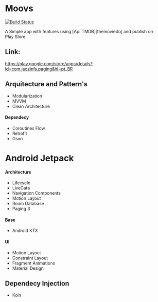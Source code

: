# Moovs
[![Build Status](https://app.bitrise.io/app/4d5958d333c0abb0/status.svg?token=_-R4niE95TSDhgSu7lRYlg&branch=master)](https://app.bitrise.io/app/4d5958d333c0abb0)

A Simple app with features using [Api TMDB][themoviedb] and publish on Play Store.

## Link:
https://play.google.com/store/apps/details?id=com.jaozinfs.paging&hl=pt_BR

## Arquitecture and Pattern's
* Modularization
* MVVM
* Clean Architecture

#### Dependecy

* Coroutines Flow
* Retrofit 
* Gson 


# Android Jetpack 

#### Architecture
* Lifecycle
* LiveData
* Navigation Components
* Motion Layout
* Room Database
* Paging 3

#### Base
* Android KTX

#### UI
* Motion Layout
* Constraint Layout
* Fragment Animations
* Material Design

## Dependecy Injection
* Koin
